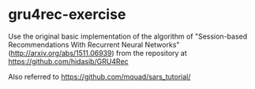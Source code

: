 # gru4rec-exercise
Use the original basic implementation of the algorithm of "Session-based Recommendations With Recurrent Neural Networks" (http://arxiv.org/abs/1511.06939) from the repository at https://github.com/hidasib/GRU4Rec

Also referred to https://github.com/mquad/sars_tutorial/
